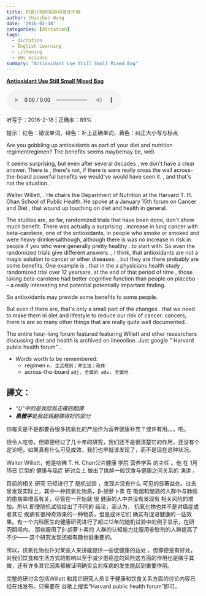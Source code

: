 ```yaml
---
title: 抗氧化物的实际功效还不明
author: Chaochen Wang
date: '2016-02-18'
categories: [dictation]
tags:
  - dictation
  - English Learning
  - Listening
  - 60s Science
summary: "Antioxidant Use Still Small Mixed Bag"
---
```


**[Antioxidant Use Still Small Mixed Bag](http://www.scientificamerican.com/podcast/episode/antioxidant-use-still-small-mixed-bag/)**

<audio src="/mp3/160201AntioxidantsDiet.mp3" controls="controls">
Your browser does not support the audio element.
你的瀏覽器不支持音頻播放。請使用chrome科學上網。
</audio>

听写于：2016-2-18 | 正确率：89%

<!--我的听写开始-->
提示：<span class="diff_off">红色</span>：错误单词，<span class="diff_add">绿色</span>：补上正确单词，<span class="diff_alert">黄色</span>：纠正大小写与标点                        <p class="linetext">Are you gobbling up antioxidants as part of your diet and nutrition <span class="diff_off">regiment</span><span class="diff_add">regimen</span>? The benefits <span class="diff_off">seems</span> <span class="diff_off">maybe</span><span class="diff_add">may</span> <span class="diff_add">be</span>, well. </p><p class="linetext">It seems surprising, but even after several decades <span class="diff_alert">,</span> we don't have a clear answer<span class="diff_alert">.</span> <span class="diff_off">There</span> <span class="diff_off">is</span> <span class="diff_alert">,</span> <span class="diff_add">there's</span> not, if there <span class="diff_off">is</span> <span class="diff_add">were</span> really <span class="diff_off">cross</span> <span class="diff_off">the</span> <span class="diff_off">wall</span> <span class="diff_add">across-the-board</span> powerful benefits we <span class="diff_off">would've</span> <span class="diff_add">would</span> <span class="diff_add">have</span> seen it<span class="diff_alert">.</span> <span class="diff_alert">,</span> <span class="diff_alert" title="And ">and </span>that's not the situation. </p><p class="linetext">Walter Willett<span class="diff_alert">,</span> <span class="diff_alert">.</span> <span class="diff_alert" title="he ">He </span>chairs the Department of Nutrition at the Harvard T. H. Chan School of Public Health. He spoke at <span class="diff_add">a</span> January 15th forum on Cancer and Diet <span class="diff_alert">,</span> that wound up touching on diet and health in <span class="diff_alert" title="General">general</span>. </p><p class="linetext">The studies <span class="diff_off">are</span><span class="diff_alert">,</span> so far, randomized trials that have been done<span class="diff_alert">,</span> don't show much benefit. There was actually a surprising <span class="diff_alert">.</span> <span class="diff_alert" title="Increase ">increase </span>in lung cancer with <span class="diff_alert" title="beta carotene" >beta-carotene</span>, one of the antioxidants, in people who <span class="diff_off">smoke</span> <span class="diff_off">or</span> <span class="diff_add">smoked</span> <span class="diff_add">and</span> <span class="diff_add">were</span> heavy drinkers<span class="diff_off">although</span>, <span class="diff_add">although</span> there <span class="diff_off">is</span> <span class="diff_add">was</span> no increase in risk in people <span class="diff_off">if</span> <span class="diff_off">you</span> <span class="diff_add">who</span> were generally pretty healthy <span class="diff_alert">.</span> <span class="diff_alert" title="To ">to </span>start with. <span class="diff_add">So</span> <span class="diff_alert" title="Even ">even </span>the randomized trials give different answers<span class="diff_alert">.</span> <span class="diff_alert">,</span> I think<span class="diff_alert">,</span> that antioxidants are not a magic solution to cancer or other diseases<span class="diff_alert">.</span> <span class="diff_alert">,</span> <span class="diff_alert" title="But ">but </span><span class="diff_off">they</span> <span class="diff_off">are</span> <span class="diff_add">there</span> probably <span class="diff_add">are</span> some benefits. One example is <span class="diff_alert">,</span> <span class="diff_add">that</span> in <span class="diff_off">the</span> <span class="diff_add">a</span> <span class="diff_alert" title="Physicians ">physicians </span><span class="diff_alert" title="Health ">health </span><span class="diff_alert" title="Study">study </span><span class="diff_alert">,</span> randomized trial over 12 years<span class="diff_off">are</span>, <span class="diff_add">at</span> the end of that period of time <span class="diff_alert">,</span> those taking <span class="diff_alert" title="beta carotene" >beta-carotene</span>  had better cognitive function than people on placebo <span class="diff_off">-</span> <span class="diff_add">–</span> a really interesting and <span class="diff_off">potential</span> <span class="diff_add">potentially</span> important finding. </p><p class="linetext">So antioxidants may provide some benefits to some people. </p><p class="linetext">But even if there are, that's only a small part of the changes <span class="diff_alert">.</span> <span class="diff_add">that</span> <span class="diff_alert" title="We ">we </span>need to make <span class="diff_off">them</span> <span class="diff_add">in</span> <span class="diff_add">diet</span> <span class="diff_add">and</span> <span class="diff_add">lifestyle</span> to reduce our risk of <span class="diff_off">cancer</span><span class="diff_alert">.</span> <span class="diff_add">cancers</span><span class="diff_alert">,</span> <span class="diff_alert" title="There ">there </span><span class="diff_off">is</span> <span class="diff_add">are</span> so many other things that are really quite well documented. </p><p class="linetext">The entire hour-long forum <span class="diff_off">featured</span> <span class="diff_add">featuring</span> Willett and other researchers discussing diet and health is archived <span class="diff_off">on</span> <span class="diff_off">line</span><span class="diff_add">online</span>. Just google " Harvard public health forum" .</p>
<!--我的听写结束-->


* _Words_ worth to be remembered:
    * regimen `n. 生活规则；养生法；政体`
    * across-the-board `adj. 全面的 adv. 全面地`

## 譯文：

* _“()”中的是我認爲正確的翻譯_
* _**黑體字**是我認爲翻譯得好的部分_

你每天是不是都要吞很多抗氧化的产品作为营养健康补充？或许有用。。。吧。

很令人吃惊，但即便经过了几十年的研究，我们还不是很清楚它的作用，还没有个定论吧，如果真有什么可见成效，我们也早就该发现了，而不是现在这种状况。

Walter Willett，他是哈佛 T. H. Chan公共健康 学院 营养学系 的主任 。他 在 1月 15日 巨型的 健康与癌症 研讨会上 做出了挑衅一般饮食与健康之间关系的 演讲 。

目前的相关 研究 已经进行了 随机试验 ，发现并没有什么 可见的显著益处。过去曾发现实际上，其中一种抗氧化物质，β-胡萝卜素 在 吸烟和酗酒的人群中与肺癌的患病率增高有关，尽管在一开始就 很 健康的人中并没有发现有 相关风险的增加。所以 即使随机试验给出了不同的 结论，我认为， 抗氧化物也并不是对癌症或者其它 疾病有很神奇效果的一种物质，但是或许它们 确实有促进健康的一些效果。有一个内科医生的健康研究进行了超过12年的随机试验中的例子显示，在研究期间内， 那些服用了β-胡萝卜素的 人群的认知能力比服用安慰剂的人群提高了不少—— 这个研究发现还挺有趣也挺重要的。

所以，抗氧化物也许对某些人来讲能提供一些促健康的益处 。但即便是有好处，对我们饮食和生活方式的影响以至于减少患癌症的风险这方面的作用也是微乎其微，还有许多其它因素都被证明确实会对疾病的发生能起到重要作用。

完整的研讨会包括Willett 和其它研究人员关于健康和饮食关系方面的讨论内容已经在线发布。只需要在 谷歌上搜索“Harvard public health forum”即可。
